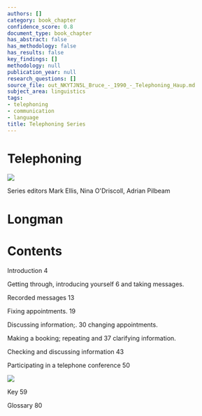 ```yaml
---
authors: []
category: book_chapter
confidence_score: 0.8
document_type: book_chapter
has_abstract: false
has_methodology: false
has_results: false
key_findings: []
methodology: null
publication_year: null
research_questions: []
source_file: out_NKYTJN5L_Bruce_-_1990_-_Telephoning_Haup.md
subject_area: linguistics
tags:
- telephoning
- communication
- language
title: Telephoning Series
---
```


# Telephoning

![](img/4a4ac62089011958cdbafe3936da5abeba52588b46380a96492bcc9ae855d756.jpg)

Series editors Mark Ellis, Nina O'Driscoll, Adrian Pilbeam

# Longman

# Contents

Introduction 4

Getting through, introducing yourself 6 and taking messages.

Recorded messages 13

Fixing appointments. 19

Discussing information;. 30 changing appointments.

Making a booking; repeating and 37 clarifying information.

Checking and discussing information 43

Participating in a telephone conference 50

![](img/ab63e4d36405290dedb4a27e55d15ec02ccd9dff045065d1b3d8bdeec9277a8c.jpg)

Key 59

Glossary 80